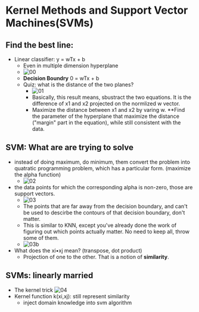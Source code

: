 # Kernel Methods and Support Vector Machines(SVMs)
## Find the best line:
- Linear classifier: y = wTx + b
    - Even in multiple dimension hyperplane
    -  ![00](https://raw.githubusercontent.com/suereey/ML7641_Fall2021_StudyNotes/main/Screenshot/SL6/00.PNG)
    - **Decision Boundry** 0 = wTx + b
    - Quiz: what is the distance of the two planes?
        - ![01](https://raw.githubusercontent.com/suereey/ML7641_Fall2021_StudyNotes/main/Screenshot/SL6/01.PNG)
        - Basically, this result means, sbustract the two equations. It is the difference of x1 and x2 projected on the normlized w vector.
        - Maximize the distance between x1 and x2 by varing w. **Find the parameter of the hyperplane that maximize the distance ("margin" part in the equation), while still consistent with the data.
## SVM: What are are trying to solve
- instead of doing maximum, do minimum, them convert the problem into quatratic programming problem, which has a particular form. (maximize the alpha function)
    - ![02](https://raw.githubusercontent.com/suereey/ML7641_Fall2021_StudyNotes/main/Screenshot/SL6/02.PNG)
- the data points for which the corresponding alpha is non-zero, those are support vectors.
    - ![03](https://raw.githubusercontent.com/suereey/ML7641_Fall2021_StudyNotes/main/Screenshot/SL6/03_a.PNG)
    - The points that are far away from the decision boundary, and can't be used to descirbe the contours of that decision boundary, don't matter.
    - This is similar to KNN, except you've already done the work of figuring out which points actually matter. No need to keep all, throw some of them.
    - ![03b]()
- What does the xi•xj mean? (transpose, dot product)
    - Projection of one to the other. That is a notion of **similarity**.
## SVMs: linearly married
- The kernel trick 
![04](https://raw.githubusercontent.com/suereey/ML7641_Fall2021_StudyNotes/main/Screenshot/SL6/04.PNG)
- Kernel function k(xi,xj): still represent similarity
    - inject domain knowledge into svm algorithm